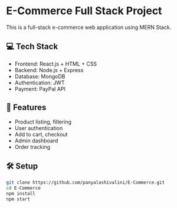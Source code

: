 # E-Commerce Full Stack Project

This is a full-stack e-commerce web application using MERN Stack.

## 💻 Tech Stack
- Frontend: React.js + HTML + CSS
- Backend: Node.js + Express
- Database: MongoDB
- Authentication: JWT
- Payment: PayPal API

## 🚀 Features
- Product listing, filtering
- User authentication
- Add to cart, checkout
- Admin dashboard
- Order tracking

## 🛠 Setup

```bash
git clone https://github.com/panyalashivalini/E-Commerce.git
cd E-Commerce
npm install  
npm start
